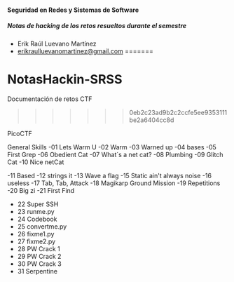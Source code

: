 	
#### Seguridad en Redes y Sistemas de Software
##### Notas de hacking de los retos resueltos durante el semestre

* Erik Raúl Luevano Martínez
* erikraulluevanomartinez@gmail.com
=======
# NotasHackin-SRSS
Documentación de retos CTF
>>>>>>> 0eb2c23ad9b2c2ccfe5ee9353111be2a6404cc8d

PicoCTF

General Skills
-01 Lets Warm U
-02 Warm
-03 Warned up
-04 bases
-05 First Grep
-06 Obedient Cat
-07 What´s a net cat?
-08 Plumbing
-09 Glitch Cat
-10 Nice netCat

-11 Based
-12 strings it
-13 Wave a flag
-15 Static ain't always noise
-16 useless
-17 Tab, Tab, Attack
-18 Magikarp Ground Mission
-19 Repetitions
-20 Big zi
-21 First Find

- 22 Super SSH
- 23 runme.py
- 24 Codebook
- 25 convertme.py
- 26 fixme1.py
- 27 fixme2.py
- 28 PW Crack 1
- 29 PW Crack 2
- 30 PW Crack 3
- 31 Serpentine